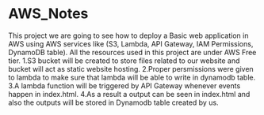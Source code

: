 # AWS_Notes
This project we are going to see how to deploy a Basic web application in AWS using AWS services like (S3, Lambda, API Gateway, IAM Permissions, DynamoDB table). All the resources used in this project are under AWS Free tier.
1.S3 bucket will be created to store files related to our website and bucket will act as static website hosting.
2.Proper persmissions were given to lambda to make sure that lambda will be able to write in dynamodb table.
3.A lambda function will be triggered by API Gateway whenever events happen in index.html. 
4.As a result a output can be seen in index.html and also the outputs will be stored in Dynamodb table created by us. 




